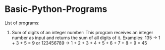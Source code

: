 # Basic-Python-Programs
List of programs:

1) Sum of digits of an integer number:
  This program receives an integer number as input and returns the sum of all digits of it.
  Examples: 135 -> 1 + 3 + 5 = 9  or 123456789 -> 1 + 2 + 3 + 4 + 5 + 6 + 7 + 8 + 9 = 45 
